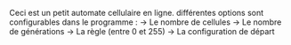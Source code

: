 Ceci est un petit automate cellulaire en ligne.
différentes options sont configurables dans le programme :
	-> Le nombre de cellules
	-> Le nombre de générations
	-> La règle (entre 0 et 255)
	-> La configuration de départ

